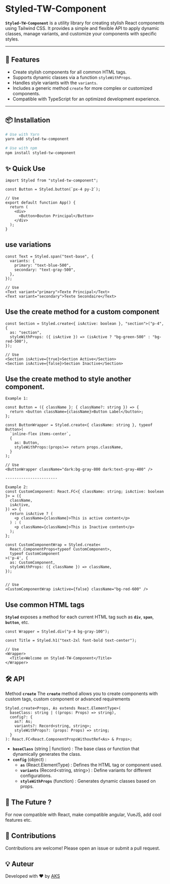 # Styled-TW-Component

**`Styled-TW-Component`** is a utility library for creating stylish React components using Tailwind CSS. It provides a simple and flexible API to apply dynamic classes, manage variants, and customize your components with specific styles.

---

## 🚀 Features

- Create stylish components for all common HTML tags.
- Supports dynamic classes via a function `styleWithProps`.
- Handles style variants with the `variants`.
- Includes a generic method `create` for more complex or customized components.
- Compatible with TypeScript for an optimized development experience.

---

## 📦 Installation

```bash
# Use with Yarn
yarn add styled-tw-component

# Use with npm
npm install styled-tw-component
```

## ✨ Quick Use

```
import Styled from "styled-tw-component";

const Button = Styled.button(`px-4 py-2`);

// Use
export default function App() {
  return (
    <div>
      <Button>Bouton Principal</Button>
    </div>
  );
}

```

## use variations

```
const Text = Styled.span("text-base", {
  variants: {
    primary: "text-blue-500",
    secondary: "text-gray-500",
  },
});

// Use
<Text variant="primary">Texte Principal</Text>
<Text variant="secondary">Texte Secondaire</Text>
```

## Use the create method for a custom component

```
const Section = Styled.create<{ isActive: boolean }, "section">("p-4", {
  as: "section",
  styleWithProps: ({ isActive }) => (isActive ? "bg-green-500" : "bg-red-500"),
});

// Use
<Section isActive={true}>Section Active</Section>
<Section isActive={false}>Section Inactive</Section>
```

## Use the create method to style another component.

```
Example 1:

const Button = ({ className }: { className?: string }) => {
  return <button className={className}>Button Label</button>;
};

const ButtonWrapper = Styled.create<{ className: string }, typeof Button>(
  `inline-flex items-center`,
  {
    as: Button,
    styleWithProps:(props)=> return props.className,
  }
);

// Use
<ButtonWrapper className="dark:bg-gray-800 dark:text-gray-400" />

-----------------------

Example 2:
const CustomComponent: React.FC<{ className: string; isActive: boolean }> = ({
  className,
  isActive,
}) => {
  return isActive ? (
    <p className={className}>This is active content</p>
  ) : (
    <p className={className}>This is Inactive content</p>
  );
};

const CustomComponentWrap = Styled.create<
  React.ComponentProps<typeof CustomComponent>,
  typeof CustomComponent
>('p-4', {
  as: CustomComponent,
  styleWithProps: ({ className }) => className,
});


// Use
<CustomComponentWrap isActive={false} className="bg-red-600" />

```

## Use common HTML tags

**`Styled`** exposes a method for each current HTML tag such as **`div`**, **`span`**, **`button`**, etc.

```
const Wrapper = Styled.div("p-4 bg-gray-100");

const Title = Styled.h1("text-2xl font-bold text-center");

// Use
<Wrapper>
  <Title>Welcome on Styled-TW-Component</Title>
</Wrapper>
```

## 🛠️ API

Method **`create`**
The **`create`** method allows you to create components with custom tags, custom component or advanced requirements

```
Styled.create<Props, As extends React.ElementType>(
  baseClass: string | ((props: Props) => string),
  config?: {
    as?: As;
    variants?: Record<string, string>;
    styleWithProps?: (props: Props) => string;
  }
): React.FC<React.ComponentPropsWithoutRef<As> & Props>;

```

- **`baseClass`** (string | function) : The base class or function that dynamically generates the class.
- **`config`** (object) :
  - **`as`** (React.ElementType) : Defines the HTML tag or component used.
  - **`variants`** (Record<string, string>) : Define variants for different configurations.
  - **`styleWithProps`** (function) : Generates dynamic classes based on props.

## 📝 The Future ?

For now compatible with React, make compatible angular, VueJS, add cool features etc.

## 📝 Contributions

Contributions are welcome! Please open an issue or submit a pull request.

## 💡 Auteur

Developed with ❤️ by [AKS](https://github.com/akladekouassi)
